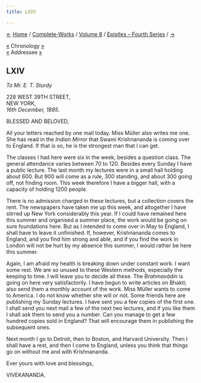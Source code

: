 ```yaml
---
title: LXIV

---
```

<div>

[←](063_sturdy.htm) [Home](../../../index.htm) /
[Complete-Works](../../complete_works.htm) / [Volume
8](../volume_8_contents.htm) / [Epistles – Fourth
Series](epistles_fourth_series_contents.htm) / [→](065_sharat.htm)

  

[«](../../volume_9/letters_fifth_series/077_sir.htm) Chronology
[»](../../volume_5/epistles_first_series/055_alasinga.htm)  
[«](063_sturdy.htm) Addressee [»](066_friend.htm)

## LXIV

*To Mr. E. T. Sturdy*

228 WEST 39TH STREET,  
NEW YORK,  
*16th December, 1895*.

BLESSED AND BELOVED,

All your letters reached by one mail today. Miss Müller also writes me
one. She has read in the *Indian Mirror* that Swami Krishnananda is
coming over to England. If that is so, he is the strongest man that I
can get.

The classes I had here were six in the week, besides a question class.
The general attendance varies between 70 to 120. Besides every Sunday I
have a public lecture. The last month my lectures were in a small hall
holding about 600. But 900 will come as a rule, 300 standing, and about
300 going off, not finding room. This week therefore I have a bigger
hall, with a capacity of holding 1200 people.

There is no admission charged in these lectures, but a collection covers
the rent. The newspapers have taken me up this week, and altogether I
have stirred up New York considerably this year. If I could have
remained here this summer and organised a summer place, the work would
be going on sure foundations here. But as I intended to come over in May
to England, I shall have to leave it unfinished. If, however,
Krishnananda comes to England, and you find him strong and able, and if
you find the work in London will not be hurt by my absence this summer,
I would rather be here this summer.

Again, I am afraid my health is breaking down under constant work. I
want some rest. We are so unused to these Western methods, especially
the keeping to time. I will leave you to decide all these. The
*Brahmavâdin* is going on here very satisfactorily. I have begun to
write articles on Bhakti; also send them a monthly account of the work.
Miss Müller wants to come to America. I do not know whether she will or
not. Some friends here are publishing my Sunday lectures. I have sent
you a few copies of the first one. I shall send you next mail a few of
the next two lectures, and if you like them I shall ask them to send you
a number. Can you manage to get a few hundred copies sold in England?
That will encourage them in publishing the subsequent ones.

Next month I go to Detroit, then to Boston, and Harvard University. Then
I shall have a rest, and then I come to England, unless you think that
things go on without me and with Krishnananda.

Ever yours with love and blessings,

VIVEKANANDA.

</div>
